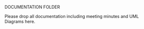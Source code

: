 DOCUMENTATION FOLDER

Please drop all documentation including meeting minutes and UML Diagrams here.
